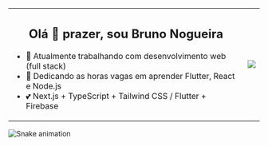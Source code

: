 <table border="0">
<tr>
<td>
<div align="center">
  
  ## Olá 🤙 prazer, sou Bruno Nogueira
</div>
<div>
  
  - 🔭 Atualmente trabalhando com desenvolvimento web (full stack)
  - 🌱 Dedicando as horas vagas em aprender Flutter, React e Node.js
  - 💕 Next.js + TypeScript + Tailwind CSS / Flutter + Firebase
  
</div>
</td>
<td>
<img align="center" src="https://github-readme-stats.vercel.app/api/top-langs/?username=bronogueira&langs_count=7&theme=tokyonight&layout=compact&hide_border=true"/>
</td>
</tr>
</table>

![Snake animation](https://github.com/bronogueira/bronogueira/blob/output/github-contribution-grid-snake.svg)
